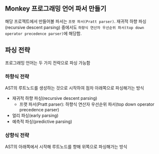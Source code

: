 ## Monkey 프로그래밍 언어 파서 만들기

해당 프로젝트에서 만들어볼 파서는 `프랫 파서(Pratt parser)`. 재귀적 하향 파싱(recursive descent parsing) 중에서도 `하향식 연산자 우선순위 파서(top down operator precedence parser)`에 해당함.

## 파싱 전략

프로그래밍 언어는 두 가지 전략으로 파싱 가능함

### 하향식 전략

AST의 루트노드를 생성하는 것으로 시작하여 점차 아래쪽으로 파싱해가는 방식

- 재귀적 하향 파싱(recursive descent parsing)
  - 프랫 파서(Pratt parser): 하향식 연산자 우선순위 파서(top down operator precedence parser)
- 얼리 파싱(early parsing)
- 예측적 파싱(predictive parsing)

### 상향식 전략

AST의 아래쪽에서 시작해 루트노드를 향해 위쪽으로 파싱해가는 방식

